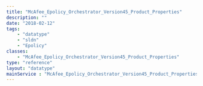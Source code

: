 ```yaml
---
title: "McAfee_Epolicy_Orchestrator_Version45_Product_Properties"
description: ""
date: "2018-02-12"
tags:
    - "datatype"
    - "sldn"
    - "Epolicy"
classes:
    - "McAfee_Epolicy_Orchestrator_Version45_Product_Properties"
type: "reference"
layout: "datatype"
mainService : "McAfee_Epolicy_Orchestrator_Version45_Product_Properties"
---
```

